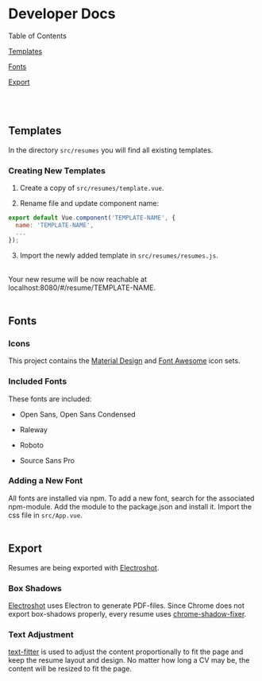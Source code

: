 # Developer Docs

Table of Contents

[Templates](#templates)

[Fonts](#fonts)

[Export](#export)

<br><br>

## Templates

In the directory `src/resumes` you will find all existing templates.


### Creating New Templates

1. Create a copy of `src/resumes/template.vue`.

2. Rename file and update component name:
```javascript
export default Vue.component('TEMPLATE-NAME', {
  name: 'TEMPLATE-NAME',
  ...
});
```

3. Import the newly added template in `src/resumes/resumes.js`.

<br>
Your new resume will be now reachable at localhost:8080/#/resume/TEMPLATE-NAME.
<br>
<br>

## Fonts

### Icons

This project contains the [Material Design](https://github.com/google/material-design-icons) and [Font Awesome](https://github.com/FortAwesome/Font-Awesome) icon sets.

### Included Fonts

These fonts are included:

- Open Sans, Open Sans Condensed

- Raleway

- Roboto

- Source Sans Pro


### Adding a New Font

All fonts are installed via npm. To add a new font, search for the associated npm-module. Add the module to the package.json and install it. Import the css file in `src/App.vue`.
<br>
<br>


## Export

Resumes are being exported with [Electroshot](https://github.com/mixu/electroshot).

### Box Shadows

[Electroshot](https://github.com/mixu/electroshot) uses Electron to generate PDF-files. Since Chrome does not export box-shadows properly, every resume uses [chrome-shadow-fixer](https://github.com/salomonelli/chrome-shadow-fixer).

### Text Adjustment

[text-fitter](https://github.com/salomonelli/chrome-shadow-fixer) is used to adjust the content proportionally to fit the page and keep the resume layout and design. No matter how long a CV may be, the content will be resized to fit the page.
